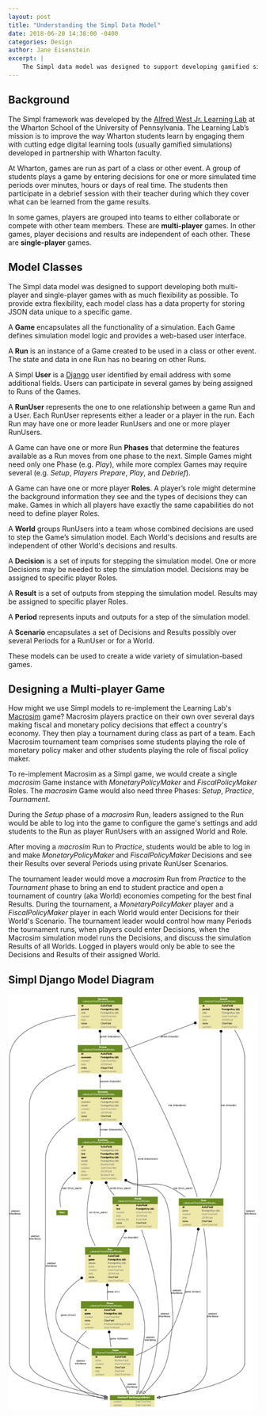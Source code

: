 ```yaml
---
layout: post
title: "Understanding the Simpl Data Model"
date: 2018-06-20 14:38:00 -0400
categories: Design
author: Jane Eisenstein
excerpt: |
    The Simpl data model was designed to support developing gamified simulations with as much flexibility as possible.
---
```


## Background

The Simpl framework was developed by the [Alfred West Jr. Learning Lab](http://simulations.wharton.upenn.edu/) at the Wharton School
of the University of Pennsylvania. The Learning Lab’s mission is to improve the way Wharton students learn by engaging them with
cutting edge digital learning tools (usually gamified simulations) developed in partnership with Wharton faculty.

At Wharton, games are run as part of a class or other event. A group of students plays a game by entering decisions for one or more
simulated time periods over minutes, hours or days of real time.
The students then participate in a debrief session with their teacher during which they cover what can be learned from the game results.

In some games, players are grouped into teams to either collaborate or compete with other team members. These are **multi-player** games.
In other games, player decisions and results are independent of each other. These are **single-player** games.

## Model Classes

The Simpl data model was designed to support developing both multi-player and single-player games with as much flexibility as possible.
To provide extra flexibility, each model class has a data property for storing JSON data unique to a specific game.

A **Game** encapsulates all the functionality of a simulation. Each Game defines simulation model logic and provides a web-based user interface.

A **Run** is an instance of a Game created to be used in a class or other event. The state and data in one Run has no bearing on other Runs.

A Simpl **User** is a [Django](https://www.djangoproject.com) user identified by email address with some additional fields.
Users can participate in several games by being assigned to Runs of the Games.

A **RunUser** represents the one to one relationship between a game Run and a User.
Each RunUser represents either a leader or a player in the run. Each Run may have one or more leader RunUsers and one or more player RunUsers.

A Game can have one or more Run **Phases** that determine the features available as a Run moves from one phase to the next.
Simple Games might need only one Phase (e.g. *Play*), while more complex Games may require several (e.g. *Setup*, *Players Prepare*, *Play*, and *Debrief*).

A Game can have one or more player **Roles**. A player’s role might determine the background information they see and the types of decisions they can make.
Games in which all players have exactly the same capabilities do not need to define player Roles.

A **World** groups RunUsers into a team whose combined decisions are used to step the Game’s simulation model.
Each World's decisions and results are independent of other World's decisions and results.

A **Decision** is a set of inputs for stepping the simulation model. One or more Decisions may be needed to step the simulation model.
Decisions may be assigned to specific player Roles.

A **Result** is a set of outputs from stepping the simulation model. Results may be assigned to specific player Roles.

A **Period** represents inputs and outputs for a step of the simulation model.

A **Scenario** encapsulates a set of Decisions and Results possibly over several Periods for a RunUser or for a World.

These models can be used to create a wide variety of simulation-based games.


## Designing a Multi-player Game

How might we use Simpl models to re-implement the Learning Lab's [Macrosim](http://simulations.wharton.upenn.edu/solutions/macrosim/)  game?
Macrosim players practice on their own over several days making  fiscal and monetary policy decisions that effect a country's economy.
They  then play a tournament during class as part of a team.
Each Macrosim tournament team comprises some students playing the role of monetary policy maker and other students playing the role of fiscal policy maker.

To re-implement Macrosim as a Simpl game, we would create a single *macrosim* Game instance with  *MonetaryPolicyMaker* and *FiscalPolicyMaker* Roles.
The *macrosim* Game would also need three Phases: *Setup*, *Practice*, *Tournament*.

During the *Setup* phase of a *macrosim* Run, leaders assigned to the Run would be able to log into the game to configure the game's settings and
add students to the Run as player RunUsers with an assigned World and Role.

After moving a  *macrosim* Run to *Practice*, students would be able to log in and make *MonetaryPolicyMaker* and *FiscalPolicyMaker* Decisions
and see their Results over several Periods using private RunUser Scenarios.

The tournament  leader would move a *macrosim* Run from *Practice* to the *Tournament* phase to bring an end to student practice and open a
tournament of country (aka World) economies competing for the best final Results.
During the tournament, a *MonetaryPolicyMaker* player and a *FiscalPolicyMaker* player in each World would enter Decisions for their World's Scenario.
The tournament leader would control how many Periods the tournament runs, when players could enter Decisions, when the Macrosim simulation model runs the Decisions, and discuss the simulation Results of all Worlds.
Logged in players would only be able to see the Decisions and Results of their assigned World.


## Simpl Django Model Diagram


![image alt text](/assets/img/blog/understanding-the-simpl-data-model/models.png)














